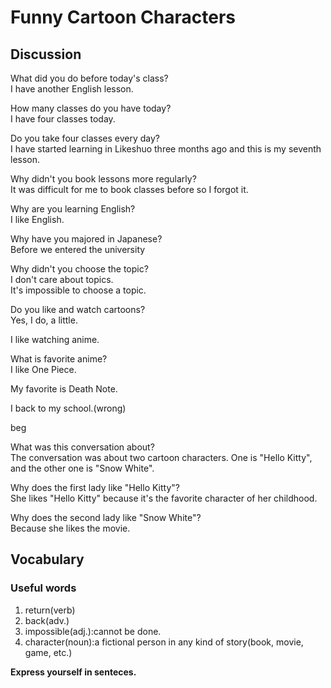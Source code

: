 # Funny Cartoon Characters
## Discussion
What did you do before today's class?  
I have another English lesson.  

How many classes do you have today?  
I have four classes today.  

Do you take four classes every day?  
I have started learning in Likeshuo three months ago and this is my seventh lesson.  

Why didn't you book lessons more regularly?  
It was difficult for me to book classes before so I forgot it.  

Why are you learning English?  
I like English. 

Why have you majored in Japanese?  
Before we entered the university

Why didn't you choose the topic?  
I don't care about topics.  
It's impossible to choose a topic.  

Do you like and watch cartoons?  
Yes, I do, a little.  

I like watching anime.  

What is favorite anime?  
I like One Piece.  

My favorite is Death Note.  

I back to my school.(wrong)

beg

What was this conversation about?  
The conversation was about two cartoon characters. One is "Hello Kitty", and the other one is "Snow White".   

Why does the first lady like "Hello Kitty"?  
She likes "Hello Kitty" because it's the favorite character of her childhood.  

Why does the second lady like "Snow White"?   
Because she likes the movie.  

## Vocabulary
### Useful words
1. return(verb)
1. back(adv.)
1. impossible(adj.):cannot be done.
1. character(noun):a fictional person in any kind of story(book, movie, game, etc.)


**Express yourself in senteces.**
